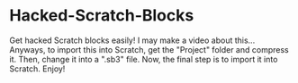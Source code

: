 # Hacked-Scratch-Blocks
Get hacked Scratch blocks easily! I may make a video about this...
Anyways, to import this into Scratch, get the "Project" folder and compress it. Then, change it into a ".sb3" file.
Now, the final step is to import it into Scratch. Enjoy!
